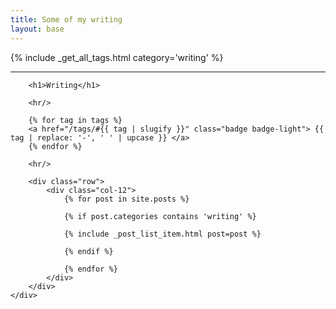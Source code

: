 ```yaml
---
title: Some of my writing
layout: base
---
```


{% include _get_all_tags.html category='writing' %}

<div class="row">
    <div class="col-lg-3 col-md-0"></div>
    <div class="col-lg-6 col-md-12">
        <hr/>

        <h1>Writing</h1>

        <hr/>

        {% for tag in tags %}
        <a href="/tags/#{{ tag | slugify }}" class="badge badge-light"> {{ tag | replace: '-', ' ' | upcase }} </a>
        {% endfor %}

        <hr/>

        <div class="row">
            <div class="col-12">
                {% for post in site.posts %}

                {% if post.categories contains 'writing' %}

                {% include _post_list_item.html post=post %}

                {% endif %}

                {% endfor %}
            </div>
        </div>
    </div>
</div>
